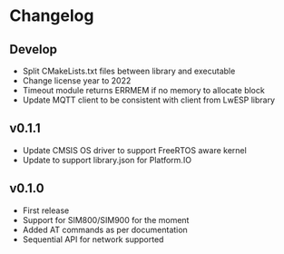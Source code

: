 # Changelog

## Develop

- Split CMakeLists.txt files between library and executable
- Change license year to 2022
- Timeout module returns ERRMEM if no memory to allocate block
- Update MQTT client to be consistent with client from LwESP library

## v0.1.1

- Update CMSIS OS driver to support FreeRTOS aware kernel
- Update to support library.json for Platform.IO

## v0.1.0

- First release
- Support for SIM800/SIM900 for the moment
- Added AT commands as per documentation
- Sequential API for network supported
